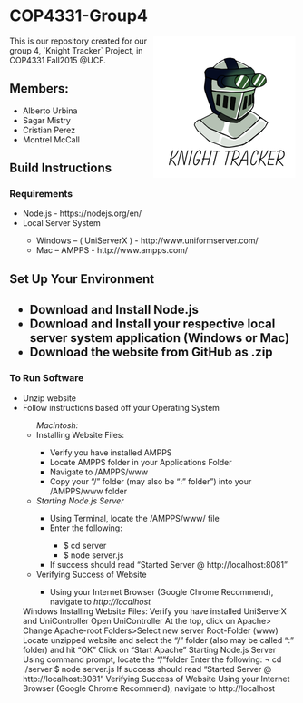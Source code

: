 # COP4331-Group4
<div>
	<img align="right" src="https://github.com/aurbinaUCF/COP4331-Group4/blob/master/html/assets/images/logoKT.png" alt="Knight Tracker" width="250"/>
<p> This is our repository created for our group 4, `Knight Tracker` Project, in COP4331 Fall2015 @UCF.</p>
	
		
</div>

<h2> Members: </h2>
<ul>
	<li>Alberto Urbina</li>
	<li>Sagar Mistry</li>
	<li>Cristian Perez</li>
	<li>Montrel McCall</li>
</ul>


<h2>Build Instructions </h2>

<h3>Requirements</h3>
<ul>
<li>Node.js  - https://nodejs.org/en/</li>
<li>Local Server System </li><ul>
	<li>Windows – ( UniServerX ) - http://www.uniformserver.com/</li>
	<li>Mac – AMPPS  - http://www.ampps.com/</li>
</ul>
</ul>
<h2>Set Up Your Environment<h2>
<ul>
<li>Download and Install Node.js</li>
<li>Download and Install your respective local server system application (Windows or Mac)</li>
<li>Download the website from GitHub as .zip</li></ul>
<h3>To Run Software</h3>
<ul>	
	<li>Unzip website</li>
	<li>Follow instructions based off your Operating System</li>
<ul>	
	<i>Macintosh:</i>
	  <li>Installing Website Files:</li>
		<ul>
			<li>Verify you have installed AMPPS </li>
			<li>Locate AMPPS folder in your Applications Folder</li>
			<li>Navigate to /AMPPS/www</li>
			<li>Copy your “/” folder (may also be “:” folder”) into your /AMPPS/www folder</li>
		</ul>
	 <li><i> Starting Node.js Server</i></li>
		<ul>
			<li>Using Terminal, locate the /AMPPS/www/ file </li>
			<li>Enter the following:</li>
			<ul>
				<li>$ cd server</li>
				<li>$ node server.js</li>
			</ul>
		<li>If success should read  “Started Server @ http://localhost:8081”</li>	
		</ul>
	   <li> Verifying Success of Website </li>
	   	<ul>
			<li>Using your Internet Browser (Google Chrome Recommend), navigate to <i>http://localhost</i></li>
		</ul>
</ul>
 	Windows
	      Installing Website Files:
		Verify you have installed UniServerX and UniController
		Open UniController
		At the top, click on Apache> Change Apache-root Folders>Select new server Root-Folder (www)
		Locate unzipped website and select the “/” folder (also may be called “:” folder) and hit “OK”
		Click on “Start Apache”
	      Starting Node.js Server
		Using command prompt, locate the “/”folder 
		Enter the following:
¬	cd ./server
			$ node server.js 
		If success should read  “Started Server @ http://localhost:8081”		
	     Verifying Success of Website 
		Using your Internet Browser (Google Chrome Recommend), navigate to
			http://localhost

